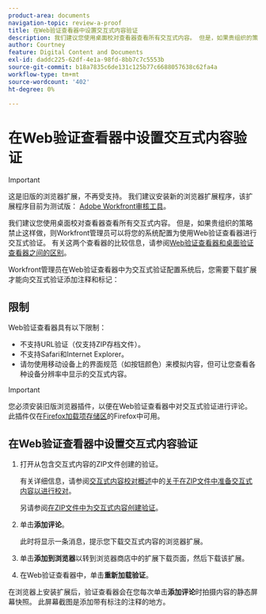 ```yaml
---
product-area: documents
navigation-topic: review-a-proof
title: 在Web验证查看器中设置交互式内容验证
description: 我们建议您使用桌面校对查看器查看所有交互式内容。 但是，如果贵组织的策略禁止这样做，则Workfront管理员可以将您的系统配置为使用Web验证查看器进行交互式验证。 有关这两种查看器的比较信息，请参阅Web验证查看器和桌面验证查看器之间的区别概述。
author: Courtney
feature: Digital Content and Documents
exl-id: daddc225-62df-4e1a-98fd-8bb7c7c5553b
source-git-commit: b18a7835c6de131c125b77c6688057638c62fa4a
workflow-type: tm+mt
source-wordcount: '402'
ht-degree: 0%

---
```


# 在Web验证查看器中设置交互式内容验证

>[!IMPORTANT]
>
>这是旧版的浏览器扩展，不再受支持。 我们建议安装新的浏览器扩展程序，该扩展程序目前为测试版： [Adobe Workfront审核工具](/help/quicksilver/review-and-approve-work/proofing/reviewing-proofs-within-workfront/review-a-proof/review-proof-in-web-viewer-extension.md)。


我们建议您使用桌面校对查看器查看所有交互式内容。 但是，如果贵组织的策略禁止这样做，则Workfront管理员可以将您的系统配置为使用Web验证查看器进行交互式验证。 有关这两个查看器的比较信息，请参阅[Web验证查看器和桌面验证查看器之间的区别](../../../../review-and-approve-work/proofing/proofing-overview/understand-differences-between-web-viewer.md)。

Workfront管理员在Web验证查看器中为交互式验证配置系统后，您需要下载扩展才能向交互式验证添加注释和标记：

## 限制

Web验证查看器具有以下限制：

* 不支持URL验证（仅支持ZIP存档文件）。
* 不支持Safari和Internet Explorer。
* 请勿使用移动设备上的界面规范（如按钮颜色）来模拟内容，但可让您查看各种设备分辨率中显示的交互式内容。

>[!IMPORTANT]
>
>您必须安装旧版浏览器插件，以便在Web验证查看器中对交互式验证进行评论。 此插件仅在[Firefox加载项存储区](https://addons.mozilla.org/en-US/firefox/addon/proofhq-rich-media-review/)的Firefox中可用。

## 在Web验证查看器中设置交互式内容验证

1. 打开从包含交互式内容的ZIP文件创建的验证。

   有关详细信息，请参阅[交互式内容校对概述](../../../../review-and-approve-work/proofing/proofing-overview/interactive-content-proofs.md)中的[关于在ZIP文件中准备交互式内容以进行校对](../../../../review-and-approve-work/proofing/proofing-overview/interactive-content-proofs.md#howtoprepareaninteractiveziparchive)。

   另请参阅[在ZIP文件中为交互式内容创建验证](../../../../review-and-approve-work/proofing/creating-proofs-within-workfront/generate-proof-interactive-content.md)。

1. 单击&#x200B;**添加评论**。

   此时将显示一条消息，提示您下载交互式内容的浏览器扩展。

1. 单击&#x200B;**添加到浏览器**&#x200B;以转到浏览器商店中的扩展下载页面，然后下载该扩展。
1. 在Web验证查看器中，单击&#x200B;**重新加载验证**。

在浏览器上安装扩展后，验证查看器会在您每次单击&#x200B;**添加评论**&#x200B;时拍摄内容的静态屏幕快照。 此屏幕截图是添加带有标注的注释的地方。

